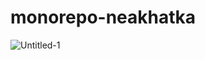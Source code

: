 # monorepo-neakhatka

![Untitled-1](https://github.com/findingnithhh/monorepo-neakhatka/assets/134317443/b98ad6ed-c8e9-4935-98e2-e6591fd987c4)
